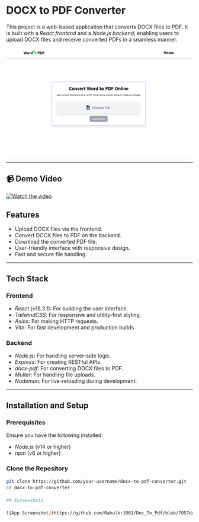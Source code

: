 # DOCX to PDF Converter

This project is a web-based application that converts DOCX files to PDF. It is built with a *React frontend* and a *Node.js backend*, enabling users to upload DOCX files and receive converted PDFs in a seamless manner.

![App Screenshot](https://github.com/Himanshu554466/Doc_To_Pdf/blob/7057dabde898287d356a5d821b6f6076eab4b5dd/docx-to-pdf.png?raw=true)

---

## 📹 Demo Video

[![Watch the video]()](https://drive.google.com/file/d/1idcE-i_zJbXtVDRlURVHVmpjpJcExKkD/view)

## Features

- Upload DOCX files via the frontend.
- Convert DOCX files to PDF on the backend.
- Download the converted PDF file.
- User-friendly interface with responsive design.
- Fast and secure file handling.

---

## Tech Stack

### Frontend
- *React* (v18.3.1): For building the user interface.
- *TailwindCSS*: For responsive and utility-first styling.
- *Axios*: For making HTTP requests.
- *Vite*: For fast development and production builds.

### Backend
- *Node.js*: For handling server-side logic.
- *Express*: For creating RESTful APIs.
- *docx-pdf*: For converting DOCX files to PDF.
- *Multer*: For handling file uploads.
- *Nodemon*: For live-reloading during development.

---

## Installation and Setup

### Prerequisites
Ensure you have the following installed:
- *Node.js* (v14 or higher)
- *npm* (v6 or higher)

### Clone the Repository
```bash
git clone https://github.com/your-username/docx-to-pdf-converter.git
cd docx-to-pdf-converter

## Screenshots

![App Screenshot](https://github.com/Rahulkr1001/Doc_To_Pdf/blob/7057dabde898287d356a5d821b6f6076eab4b5dd/docx-to-pdf.png?raw=true)
